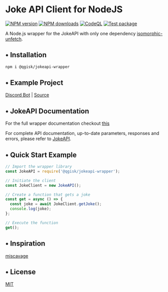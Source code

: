 # Joke API Client for NodeJS

<span class="badge-npmversion"><a href="https://www.npmjs.com/package/@qgisk/jokeapi-wrapper" title="View this project on NPM"><img src="https://img.shields.io/npm/v/@qgisk/jokeapi-wrapper.svg" alt="NPM version"/></a></span>
<span class="badge-npmdownloads"><a href="https://npmjs.org/package/@qgisk/jokeapi-wrapper" title="View this project on NPM"><img src="https://img.shields.io/npm/dm/@qgisk/jokeapi-wrapper.svg" alt="NPM downloads" /></a></span>
[![CodeQL](https://github.com/QGIsK/jokeapi-wrapper/actions/workflows/codeql-analysis.yml/badge.svg?branch=main)](https://github.com/QGIsK/jokeapi-wrapper/actions/workflows/codeql-analysis.yml)
[![Test package](https://github.com/QGIsK/jokeapi-wrapper/actions/workflows/test.js.yml/badge.svg?branch=main)](https://github.com/QGIsK/jokeapi-wrapper/actions/workflows/test.js.yml)

A Node.js wrapper for the JokeAPI with only one dependency [isomorphic-unfetch](https://www.npmjs.com/package/isomorphic-unfetch).

## • Installation

```bash
npm i @qgisk/jokeapi-wrapper
```

## • Example Project

[Discord Bot](https://discord.com/oauth2/authorize?client_id=896816739336196208&permissions=0&scope=bot%20applications.commands) | [Source](https://github.com/QGIsK/JokeBot)

## • JokeAPI Documentation

For the full wrapper documentation checkout [this](https://jokewrapper.docs.demiann.dev/)

For complete API documentation, up-to-date parameters, responses and errors, please refer to [JokeAPI](https://jokeapi.dev).

## • Quick Start Example

```javascript
// Import the wrapper library
const JokeAPI = require('@qgisk/jokeapi-wrapper');

// Initiate the client
const JokeClient = new JokeAPI();

// Create a function that gets a joke
const get = async () => {
  const joke = await JokeClient.getJoke();
  console.log(joke);
};

// Execute the function
get();
```

## • Inspiration

[miscavage](https://github.com/miscavage/CoinGecko-API/)

## • License

[MIT](LICENSE)
